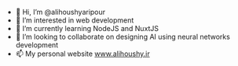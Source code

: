 - 👋 Hi, I’m @alihoushyaripour
- 👀 I’m interested in web development
- 🌱 I’m currently learning NodeJS and NuxtJS
- 💞️ I’m looking to collaborate on designing AI using neural networks development
- 📫 My personal website www.alihoushy.ir

<!---
alihoushyaripour/alihoushyaripour is a ✨ special ✨ repository because its `README.md` (this file) appears on your GitHub profile.
You can click the Preview link to take a look at your changes.
--->
